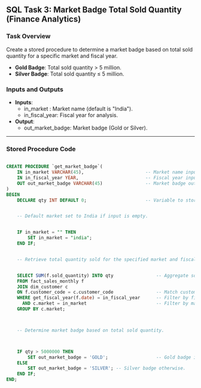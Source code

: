 ## SQL Task 3: Market Badge Total Sold Quantity (Finance Analytics)

### Task Overview
Create a stored procedure to determine a market badge based on total sold quantity for a specific market and fiscal year.  
- **Gold Badge**: Total sold quantity > 5 million.  
- **Silver Badge**: Total sold quantity ≤ 5 million.

### Inputs and Outputs
- **Inputs**:
  - in_market : Market name (default is "India").
  - in_fiscal_year: Fiscal year for analysis.
- **Output**:
  - out_market_badge: Market badge (Gold or Silver).

---

### Stored Procedure Code

```sql

CREATE PROCEDURE `get_market_badge`(
    IN in_market VARCHAR(45),                       -- Market name input.
    IN in_fiscal_year YEAR,                         -- Fiscal year input.
    OUT out_market_badge VARCHAR(45)                -- Market badge output.
)
BEGIN
    DECLARE qty INT DEFAULT 0;                      -- Variable to store total sold quantity.


    -- Default market set to India if input is empty.


    IF in_market = "" THEN 
        SET in_market = "india";
    END IF;


    -- Retrieve total quantity sold for the specified market and fiscal year.


    SELECT SUM(f.sold_quantity) INTO qty                -- Aggregate sold quantity.
    FROM fact_sales_monthly f
    JOIN dim_customer c
    ON f.customer_code = c.customer_code                -- Match customer codes.
    WHERE get_fiscal_year(f.date) = in_fiscal_year      -- Filter by fiscal year.
      AND c.market = in_market                          -- Filter by market.
    GROUP BY c.market;



    -- Determine market badge based on total sold quantity.



    IF qty > 5000000 THEN 
        SET out_market_badge = 'GOLD';                  -- Gold badge if quantity > 5M.
    ELSE  
        SET out_market_badge = 'SILVER'; -- Silver badge otherwise.
    END IF;
END;
```
